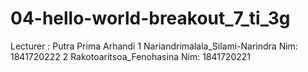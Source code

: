 
# 04-hello-world-breakout_7_ti_3g
Lecturer : Putra Prima Arhandi
1 Nariandrimalala_Silami-Narindra Nim: 1841720222
2 Rakotoaritsoa_Fenohasina Nim: 1841720221

